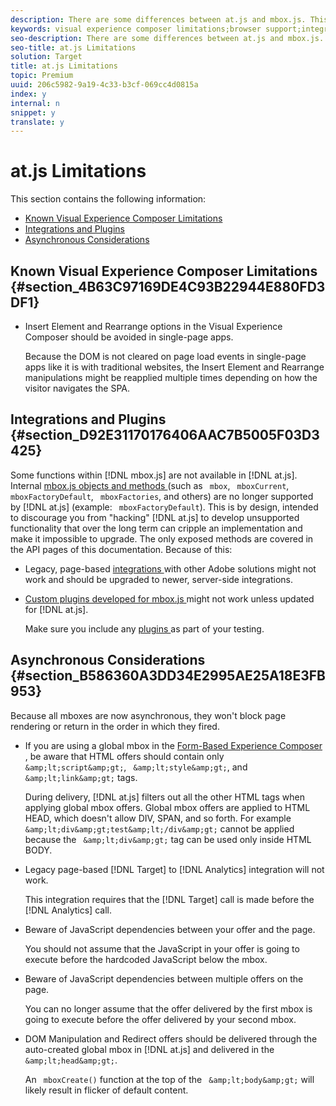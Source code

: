 ```yaml
---
description: There are some differences between at.js and mbox.js. This section lists some of the differences and limitations, to help you be successful with at.js.
keywords: visual experience composer limitations;browser support;integrations;plugins;asynchronous considerations
seo-description: There are some differences between at.js and mbox.js. This section lists some of the differences and limitations, to help you be successful with at.js.
seo-title: at.js Limitations
solution: Target
title: at.js Limitations
topic: Premium
uuid: 206c5982-9a19-4c33-b3cf-069cc4d0815a
index: y
internal: n
snippet: y
translate: y
---
```


# at.js Limitations

This section contains the following information: 


* [ Known Visual Experience Composer Limitations ](../c_seting_up_target/c_implementing_target/c_target-atjs-implementation/c_target-atjs-limitations.md#section_4B63C97169DE4C93B22944E880FD3DF1)
* [ Integrations and Plugins ](../c_seting_up_target/c_implementing_target/c_target-atjs-implementation/c_target-atjs-limitations.md#section_D92E31170176406AAC7B5005F03D3425)
* [ Asynchronous Considerations ](../c_seting_up_target/c_implementing_target/c_target-atjs-implementation/c_target-atjs-limitations.md#section_B586360A3DD34E2995AE25A18E3FB953)


## Known Visual Experience Composer Limitations {#section_4B63C97169DE4C93B22944E880FD3DF1}


* Insert Element and Rearrange options in the Visual Experience Composer should be avoided in single-page apps. 

  Because the DOM is not cleared on page load events in single-page apps like it is with traditional websites, the Insert Element and Rearrange manipulations might be reapplied multiple times depending on how the visitor navigates the SPA. 



## Integrations and Plugins {#section_D92E31170176406AAC7B5005F03D3425}

Some functions within [!DNL  mbox.js] are not available in [!DNL  at.js]. Internal [ mbox.js objects and methods ](../c_target/c_visitor_profile/r_variables_profiles_parameters_methods.md#section_8C78059D15D9452F95636A5640188537) (such as ` mbox`, ` mboxCurrent`, ` mboxFactoryDefault`, ` mboxFactories`, and others) are no longer supported by [!DNL  at.js] (example: ` mboxFactoryDefault`). This is by design, intended to discourage you from "hacking" [!DNL  at.js] to develop unsupported functionality that over the long term can cripple an implementation and make it impossible to upgrade. The only exposed methods are covered in the API pages of this documentation. Because of this: 


* Legacy, page-based [ integrations ](../c_seting_up_target/c_implementing_target/c_target-atjs-implementation/c_target-atjs-integrations.md#concept_C100BC4F073C4B57A608B309D0157B39) with other Adobe solutions might not work and should be upgraded to newer, server-side integrations. 

* [ Custom plugins developed for mbox.js ](../c_seting_up_target/c_implementing_target/c_target-atjs-implementation/c_target-atjs-plugins.md#concept_F5D4C0A4DACF41409CC42FDD93B13FAF) might not work unless updated for [!DNL  at.js]. 

  Make sure you include any [ plugins ](../c_seting_up_target/c_implementing_target/c_target-atjs-implementation/c_target-atjs-plugins.md#concept_F5D4C0A4DACF41409CC42FDD93B13FAF) as part of your testing. 



## Asynchronous Considerations {#section_B586360A3DD34E2995AE25A18E3FB953}

Because all mboxes are now asynchronous, they won't block page rendering or return in the order in which they fired. 


* If you are using a global mbox in the [ Form-Based Experience Composer ](../c_experiences.md#section_3643394BD424463C8768F2907DEBCC22), be aware that HTML offers should contain only ` &amp;lt;script&amp;gt;`, ` &amp;lt;style&amp;gt;`, and ` &amp;lt;link&amp;gt;` tags. 

  During delivery, [!DNL  at.js] filters out all the other HTML tags when applying global mbox offers. Global mbox offers are applied to HTML HEAD, which doesn't allow DIV, SPAN, and so forth. For example ` &amp;lt;div&amp;gt;test&amp;lt;/div&amp;gt;` cannot be applied because the ` &amp;lt;div&amp;gt;` tag can be used only inside HTML BODY. 

* Legacy page-based [!DNL  Target] to [!DNL  Analytics] integration will not work. 

  This integration requires that the [!DNL  Target] call is made before the [!DNL  Analytics] call. 

* Beware of JavaScript dependencies between your offer and the page. 

  You should not assume that the JavaScript in your offer is going to execute before the hardcoded JavaScript below the mbox. 

* Beware of JavaScript dependencies between multiple offers on the page. 

  You can no longer assume that the offer delivered by the first mbox is going to execute before the offer delivered by your second mbox. 

* DOM Manipulation and Redirect offers should be delivered through the auto-created global mbox in [!DNL  at.js] and delivered in the ` &amp;lt;head&amp;gt;`. 

  An ` mboxCreate()` function at the top of the ` &amp;lt;body&amp;gt;` will likely result in flicker of default content. 


